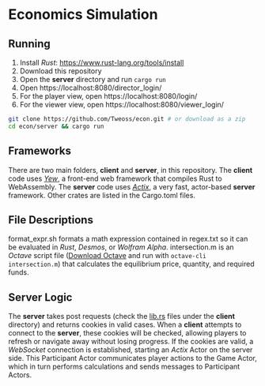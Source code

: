 # Economics Simulation

## Running

1. Install *Rust*: https://www.rust-lang.org/tools/install
2. Download this repository
3. Open the **server** directory and run `cargo run`
4. Open https://localhost:8080/director_login/
5. For the player view, open https://localhost:8080/login/
6. For the viewer view, open https://localhost:8080/viewer_login/
```bash
git clone https://github.com/Tweoss/econ.git # or download as a zip
cd econ/server && cargo run
```

## Frameworks

There are two main folders, **client** and **server**, in this repository. The **client** code uses [*Yew*](https://yew.rs), a front-end web framework that compiles Rust to WebAssembly. The **server** code uses [*Actix*](https://actix.rs/), a very fast, actor-based **server** framework. Other crates are listed in the Cargo.toml files.

## File Descriptions

format_expr.sh formats a math expression contained in regex.txt so it can be evaluated in *Rust*, *Desmos*, or *Wolfram Alpha*. intersection.m is an *Octave* script file ([Download Octave](https://www.gnu.org/software/octave/download) and run with `octave-cli intersection.m`) that calculates the equilibrium price, quantity, and required funds. 

## Server Logic

The **server** takes post requests (check the [lib.rs](./**client**/login/src/lib.rs) files under the **client** directory) and returns cookies in valid cases. When a **client** attempts to connect to the **server**, these cookies will be checked, allowing players to refresh or navigate away without losing progress. If the cookies are valid, a *WebSocket* connection is established, starting an *Actix* Actor on the server side. This Participant Actor communicates player actions to the Game Actor, which in turn performs calculations and sends messages to Participant Actors. 
